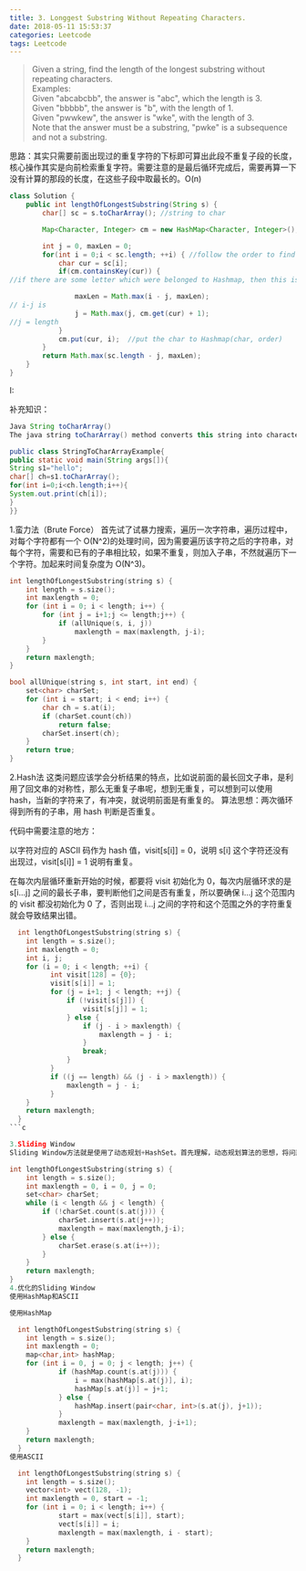 ```yaml
---
title: 3. Longgest Substring Without Repeating Characters.
date: 2018-05-11 15:53:37
categories: Leetcode
tags: Leetcode
---
```


> Given a string, find the length of the longest substring without repeating characters.  
> Examples:  
> Given "abcabcbb", the answer is "abc", which the length is 3.  
> Given "bbbbb", the answer is "b", with the length of 1.  
> Given "pwwkew", the answer is "wke", with the length of 3.   
> Note that the answer must be a substring, "pwke" is a subsequence and not a substring.  
<!-- more -->
思路：其实只需要前面出现过的重复字符的下标即可算出此段不重复子段的长度，核心操作其实是向前检索重复字符。需要注意的是最后循环完成后，需要再算一下没有计算的那段的长度，在这些子段中取最长的。O(n)
```java
class Solution {
    public int lengthOfLongestSubstring(String s) {
        char[] sc = s.toCharArray(); //string to char 

        Map<Character, Integer> cm = new HashMap<Character, Integer>();  //build a hashmap to save 

        int j = 0, maxLen = 0;
        for(int i = 0;i < sc.length; ++i) { //follow the order to find which is note the similar letter 
            char cur = sc[i];
            if(cm.containsKey(cur)) { 
//if there are some letter which were belonged to Hashmap, then this is a same letter

                maxLen = Math.max(i - j, maxLen); 
// i-j is 
                j = Math.max(j, cm.get(cur) + 1);
//j = length 
            }
            cm.put(cur, i);  //put the char to Hashmap(char, order)
        }
        return Math.max(sc.length - j, maxLen);
    }
}
```
I: 



补充知识：
```java
Java String toCharArray()
The java string toCharArray() method converts this string into character array. It returns a newly created character array, its length is similar to this string and its contents are initialized with the characters of this string.

public class StringToCharArrayExample{  
public static void main(String args[]){  
String s1="hello";  
char[] ch=s1.toCharArray();  
for(int i=0;i<ch.length;i++){  
System.out.print(ch[i]);  
}  
}} 
``` 



1.蛮力法（Brute Force）
首先试了试暴力搜索，遍历一次字符串，遍历过程中，对每个字符都有一个 O(N^2)的处理时间，因为需要遍历该字符之后的字符串，对每个字符，需要和已有的子串相比较，如果不重复，则加入子串，不然就遍历下一个字符。加起来时间复杂度为 O(N^3)。  
```c++
int lengthOfLongestSubstring(string s) {
    int length = s.size();
    int maxlength = 0;
    for (int i = 0; i < length; i++) {
        for (int j = i+1;j <= length;j++) {
            if (allUnique(s, i, j))
                maxlength = max(maxlength, j-i);
        }
    }
    return maxlength;
}

bool allUnique(string s, int start, int end) {
    set<char> charSet;
    for (int i = start; i < end; i++) {
        char ch = s.at(i);
        if (charSet.count(ch))
            return false;   
        charSet.insert(ch);
    }
    return true;
}
```
2.Hash法
这类问题应该学会分析结果的特点，比如说前面的最长回文子串，是利用了回文串的对称性，那么无重复子串呢，想到无重复，可以想到可以使用 hash，当新的字符来了，有冲突，就说明前面是有重复的。 算法思想：两次循环得到所有的子串，用 hash 判断是否重复。

代码中需要注意的地方：

以字符对应的 ASCII 码作为 hash 值，visit[s[i]] = 0，说明 s[i] 这个字符还没有出现过，visit[s[i]] = 1 说明有重复。

在每次内层循环重新开始的时候，都要将 visit 初始化为 0，每次内层循环求的是 s[i...j] 之间的最长子串，要判断他们之间是否有重复，所以要确保 i...j 这个范围内的 visit 都没初始化为 0 了，否则出现 i...j 之间的字符和这个范围之外的字符重复就会导致结果出错。
```c
  int lengthOfLongestSubstring(string s) {
  	int length = s.size();
  	int maxlength = 0;
  	int i, j;
  	for (i = 0; i < length; ++i) {
          int visit[128] = {0};
          visit[s[i]] = 1;
          for (j = i+1; j < length; ++j) {
              if (!visit[s[j]]) {
                  visit[s[j]] = 1;
              } else {
                  if (j - i > maxlength) {
                      maxlength = j - i;
                  }
                  break;
              }
          }
          if ((j == length) && (j - i > maxlength)) {
              maxlength = j - i;
          }
  	}
  	return maxlength;    
  }
```c

3.Sliding Window
Sliding Window方法就是使用了动态规划+HashSet。首先理解，动态规划算法的思想，将问题分解为子问题的解，找到重叠子问题和最优子结构，对需要重复计算的结果进行存储。而使用了HashSet之后，重叠子问题操作可以简单很多，只需要 2N 步就能得出结果。

int lengthOfLongestSubstring(string s) {
    int length = s.size();
    int maxlength = 0, i = 0, j = 0;
    set<char> charSet;
    while (i < length && j < length) {
        if (!charSet.count(s.at(j))) {
            charSet.insert(s.at(j++));
            maxlength = max(maxlength,j-i);
        } else {
            charSet.erase(s.at(i++));
        }   
    }
    return maxlength;
}
4.优化的Sliding Window
使用HashMap和ASCII

使用HashMap

  int lengthOfLongestSubstring(string s) {
  	int length = s.size();
  	int maxlength = 0;
  	map<char,int> hashMap;
  	for (int i = 0, j = 0; j < length; j++) {
      	    if (hashMap.count(s.at(j))) {
      	        i = max(hashMap[s.at(j)], i);
      	        hashMap[s.at(j)] = j+1;
      	    } else {
      	        hashMap.insert(pair<char, int>(s.at(j), j+1));
      	    }
      	    maxlength = max(maxlength, j-i+1);
  	}
  	return maxlength;
  }
使用ASCII

  int lengthOfLongestSubstring(string s) {
  	int length = s.size();
  	vector<int> vect(128, -1);
  	int maxlength = 0, start = -1;
  	for (int i = 0; i < length; i++) {
      	    start = max(vect[s[i]], start);
      	    vect[s[i]] = i;
      	    maxlength = max(maxlength, i - start);
  	}
  	return maxlength;    
  }
